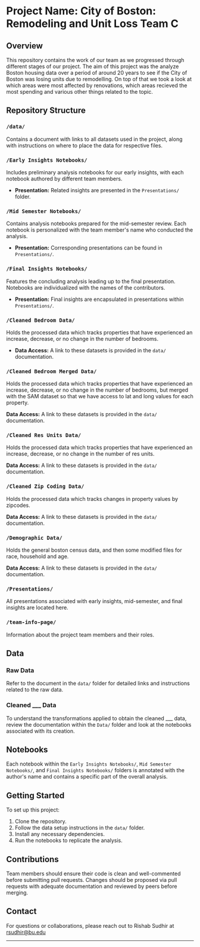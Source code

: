 # Project Name: City of Boston: Remodeling and Unit Loss Team C

## Overview
This repository contains the work of our team as we progressed through different stages of our project. The aim of this project was the analyze Boston housing data over a period of around 20 years to see if the City of Boston was losing units due to remodelling. On top of that we took a look at which areas were most affected by renovations, which areas recieved the most spending and various other things related to the topic.

## Repository Structure

### `/data/`
Contains a document with links to all datasets used in the project, along with instructions on where to place the data for respective files. 

### `/Early Insights Notebooks/`
Includes preliminary analysis notebooks for our early insights, with each notebook authored by different team members.

- **Presentation:** Related insights are presented in the `Presentations/` folder.

### `/Mid Semester Notebooks/`
Contains analysis notebooks prepared for the mid-semester review. Each notebook is personalized with the team member's name who conducted the analysis.

- **Presentation:** Corresponding presentations can be found in `Presentations/`.

### `/Final Insights Notebooks/`
Features the concluding analysis leading up to the final presentation. Notebooks are individualized with the names of the contributors.

- **Presentation:** Final insights are encapsulated in presentations within `Presentations/`.

### `/Cleaned Bedroom Data/`
Holds the processed data which tracks properties that have experienced an increase, decrease, or no change in the number of bedrooms.

- **Data Access:** A link to these datasets is provided in the `data/` documentation.

### `/Cleaned Bedroom Merged Data/`
Holds the processed data which tracks properties that have experienced an increase, decrease, or no change in the number of bedrooms, but merged with the SAM dataset so that we have access to lat and long values for each property.

**Data Access:** A link to these datasets is provided in the `data/` documentation.

### `/Cleaned Res Units Data/`
Holds the processed data which tracks properties that have experienced an increase, decrease, or no change in the number of res units.

**Data Access:** A link to these datasets is provided in the `data/` documentation.

### `/Cleaned Zip Coding Data/`
Holds the processed data which tracks changes in property values by zipcodes.

**Data Access:** A link to these datasets is provided in the `data/` documentation.

### `/Demographic Data/`
Holds the general boston census data, and then some modified files for race, household and age.

**Data Access:** A link to these datasets is provided in the `data/` documentation.

### `/Presentations/`
All presentations associated with early insights, mid-semester, and final insights are located here.

### `/team-info-page/`
Information about the project team members and their roles.

## Data

### Raw Data
Refer to the document in the `data/` folder for detailed links and instructions related to the raw data.

### Cleaned ___ Data
To understand the transformations applied to obtain the cleaned ___ data, review the documentation within the `Data/` folder and look at the notebooks associated with its creation. 

## Notebooks
Each notebook within the `Early Insights Notebooks/`, `Mid Semester Notebooks/`, and `Final Insights Notebooks/` folders is annotated with the author's name and contains a specific part of the overall analysis.

## Getting Started
To set up this project:

1. Clone the repository.
2. Follow the data setup instructions in the `data/` folder.
3. Install any necessary dependencies.
4. Run the notebooks to replicate the analysis.

## Contributions
Team members should ensure their code is clean and well-commented before submitting pull requests. Changes should be proposed via pull requests with adequate documentation and reviewed by peers before merging.

## Contact
For questions or collaborations, please reach out to Rishab Sudhir at rsudhir@bu.edu

---
